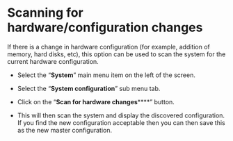 # Scanning for hardware/configuration changes

If there is a change in hardware configuration (for example, addition of memory, hard disks, etc), this option can be used to scan the system for the current hardware configuration.

- Select the “**System**” main menu item on the left of the screen.

- Select the “**System configuration**” sub menu tab.

- Click on the “**Scan for hardware changes******” button.

- This will then scan the system and display the discovered configuration. If you find the new configuration acceptable then you can then save this as the new master configuration.